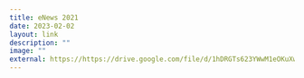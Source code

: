 ```yaml
---
title: eNews 2021
date: 2023-02-02
layout: link
description: ""
image: ""
external: https://https://drive.google.com/file/d/1hDRGTs623YWwM1eOKuXw5ShQk5HD-bdz/view?usp=share_link
---
```

